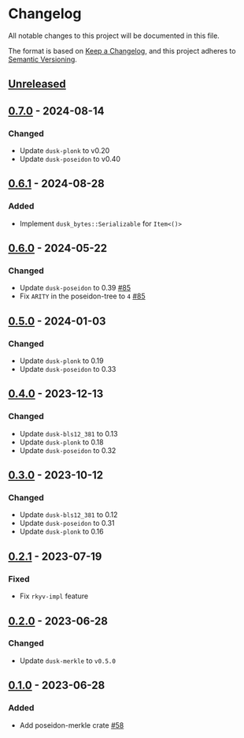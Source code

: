# Changelog

All notable changes to this project will be documented in this file.

The format is based on [Keep a Changelog](https://keepachangelog.com/en/1.0.0/),
and this project adheres to [Semantic Versioning](https://semver.org/spec/v2.0.0.html).

## [Unreleased]

## [0.7.0] - 2024-08-14

### Changed

- Update `dusk-plonk` to v0.20
- Update `dusk-poseidon` to v0.40

## [0.6.1] - 2024-08-28

### Added

- Implement `dusk_bytes::Serializable` for `Item<()>`

## [0.6.0] - 2024-05-22

### Changed

- Update `dusk-poseidon` to 0.39 [#85]
- Fix `ARITY` in the poseidon-tree to `4` [#85]

## [0.5.0] - 2024-01-03

### Changed

- Update `dusk-plonk` to 0.19
- Update `dusk-poseidon` to 0.33

## [0.4.0] - 2023-12-13

### Changed

- Update `dusk-bls12_381` to 0.13
- Update `dusk-plonk` to 0.18
- Update `dusk-poseidon` to 0.32

## [0.3.0] - 2023-10-12

### Changed

- Update `dusk-bls12_381` to 0.12
- Update `dusk-poseidon` to 0.31
- Update `dusk-plonk` to 0.16

## [0.2.1] - 2023-07-19

### Fixed

- Fix `rkyv-impl` feature

## [0.2.0] - 2023-06-28

### Changed

- Update `dusk-merkle` to `v0.5.0`

## [0.1.0] - 2023-06-28

### Added

- Add poseidon-merkle crate [#58]

<!-- ISSUES -->
[#85]: https://github.com/dusk-network/merkle/issues/85
[#58]: https://github.com/dusk-network/merkle/issues/58

<!-- VERSIONS -->
[Unreleased]: https://github.com/dusk-network/merkle/compare/poseidon-merkle_v0.7.0...HEAD
[0.7.0]: https://github.com/dusk-network/merkle/compare/poseidon-merkle_v0.6.1...poseidon-merkle_v0.7.0
[0.6.1]: https://github.com/dusk-network/merkle/compare/poseidon-merkle_v0.6.0...poseidon-merkle_v0.6.1
[0.6.0]: https://github.com/dusk-network/merkle/compare/poseidon-merkle_v0.5.0...poseidon-merkle_v0.6.0
[0.5.0]: https://github.com/dusk-network/merkle/compare/poseidon-merkle_v0.4.0...poseidon-merkle_v0.5.0
[0.4.0]: https://github.com/dusk-network/merkle/compare/poseidon-merkle_v0.3.0...poseidon-merkle_v0.4.0
[0.3.0]: https://github.com/dusk-network/merkle/compare/poseidon-merkle_v0.2.1...poseidon-merkle_v0.3.0
[0.2.1]: https://github.com/dusk-network/merkle/compare/poseidon-merkle_v0.2.0...poseidon-merkle_v0.2.1
[0.2.0]: https://github.com/dusk-network/merkle/compare/poseidon-merkle_v0.1.0...poseidon-merkle_v0.2.0
[0.1.0]: https://github.com/dusk-network/merkle/releases/tag/poseidon-merkle_v0.1.0
